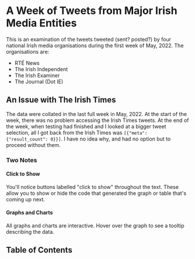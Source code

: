 # A Week of Tweets from Major Irish Media Entities

This is an examination of the tweets tweeted (sent? posted?) by four national Irish media organisations during the first week of May, 2022. The organisations are:

* RTÉ News
* The Irish Independent
* The Irish Examiner
* The Journal (Dot IE)


## An Issue with The Irish Times

The data were collated in the last full week in May, 2022. At the start of the week, there was no problem accessing the Irish Times tweets. At the end of the week, when testing had finished and I looked at a bigger tweet selection, all I got back from the Irish Times was `[{"meta": {"result_count": 0}}]`. I have no idea why, and had no option but to proceed without them.

### Two Notes

#### Click to Show

You'll notice buttons labelled "click to show" throughout the text. These allow you to show or hide the code that generated the graph or table that's coming up next.

#### Graphs and Charts

All graphs and charts are interactive. Hover over the graph to see a tooltip describing the data.


## Table of Contents

```{tableofcontents}
```
